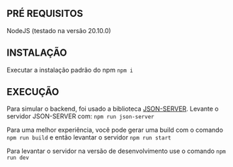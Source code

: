 ## PRÉ REQUISITOS
NodeJS (testado na versão 20.10.0) 

## INSTALAÇÃO
Executar a instalação padrão do npm
``npm i``

## EXECUÇÃO
Para simular o backend, foi usado a biblioteca [JSON-SERVER](https://github.com/typicode/json-server).
Levante o servidor JSON-SERVER com: ``npm run json-server``    

Para uma melhor experiência, você pode gerar uma build com o comando ``npm run build`` e então levantar o servidor ``npm run start``

Para levantar o servidor na versão de desenvolvimento use o comando ``npm run dev``

